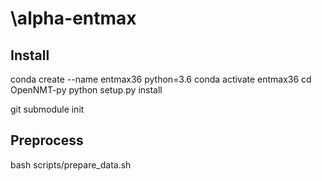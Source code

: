 # \alpha-entmax

## Install
conda create --name entmax36 python=3.6
conda activate entmax36
cd OpenNMT-py
python setup.py install

git submodule init

## Preprocess
bash scripts/prepare_data.sh

